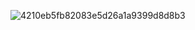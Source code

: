 ![4210eb5fb82083e5d26a1a9399d8d8b3](https://github.com/user-attachments/assets/b9be8786-25f1-4a35-87c4-8594a69b1c52)
